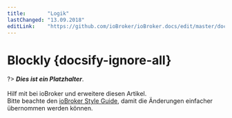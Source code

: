 ```yaml
---
title:       "Logik"
lastChanged: "13.09.2018"
editLink:    "https://github.com/ioBroker/ioBroker.docs/edit/master/docs/logic/blockly.md"
---
```


# Blockly {docsify-ignore-all}

?> ***Dies ist ein Platzhalter***.
   <br><br>
   Hilf mit bei ioBroker und erweitere diesen Artikel.  
   Bitte beachte den [ioBroker Style Guide](community/styleguidedoc), 
   damit die Änderungen einfacher übernommen werden können.
